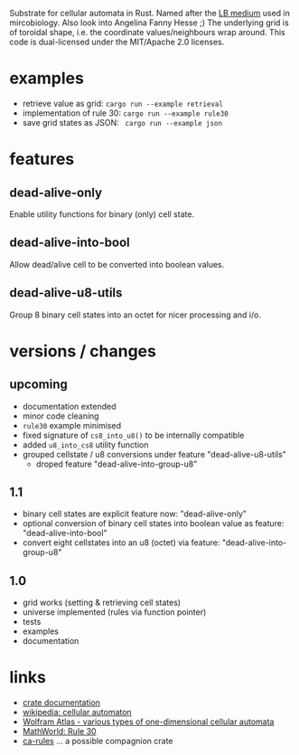 Substrate for cellular automata in Rust.
Named after the [LB medium](https://en.wikipedia.org/wiki/Lysogeny_broth)
used in mircobiology. Also look into Angelina Fanny Hesse ;)
The underlying grid is of toroidal shape, i.e. the coordinate
values/neighbours wrap around. This code is dual-licensed
under the MIT/Apache 2.0 licenses.


# examples
* retrieve value as grid: `cargo run --example retrieval`
* implementation of rule 30: `cargo run --example rule30`
* save grid states as JSON: ` cargo run --example json`

# features

## dead-alive-only

Enable utility functions for binary (only) cell state.

## dead-alive-into-bool

Allow dead/alive cell to be converted into boolean values.

## dead-alive-u8-utils

Group 8 binary cell states into an octet for nicer processing and i/o.



# versions / changes

## upcoming
* documentation extended
* minor code cleaning
* `rule30` example minimised
* fixed signature of `cs8_into_u8()` to be internally compatible
* added `u8_into_cs8` utility function
* grouped cellstate / u8 conversions under feature "dead-alive-u8-utils"
  * droped feature "dead-alive-into-group-u8"

## 1.1
* binary cell states are explicit feature now: "dead-alive-only"
* optional conversion of binary cell states into boolean value as feature: "dead-alive-into-bool"
* convert eight cellstates into an u8 (octet) via feature: "dead-alive-into-group-u8"

## 1.0
* grid works (setting & retrieving cell states)
* universe implemented (rules via function pointer)
* tests
* examples
* documentation


# links
* [crate documentation](https://docs.rs/lysogeny-broth/)
* [wikipedia: cellular automaton](https://en.wikipedia.org/wiki/Cellular_automaton)
* [Wolfram Atlas - various types of one-dimensional cellular automata](http://atlas.wolfram.com/TOC/TOC_200.html)
* [MathWorld: Rule 30](https://mathworld.wolfram.com/Rule30.html)
* [ca-rules](https://crates.io/crates/ca-rules) ... a possible compagnion crate
